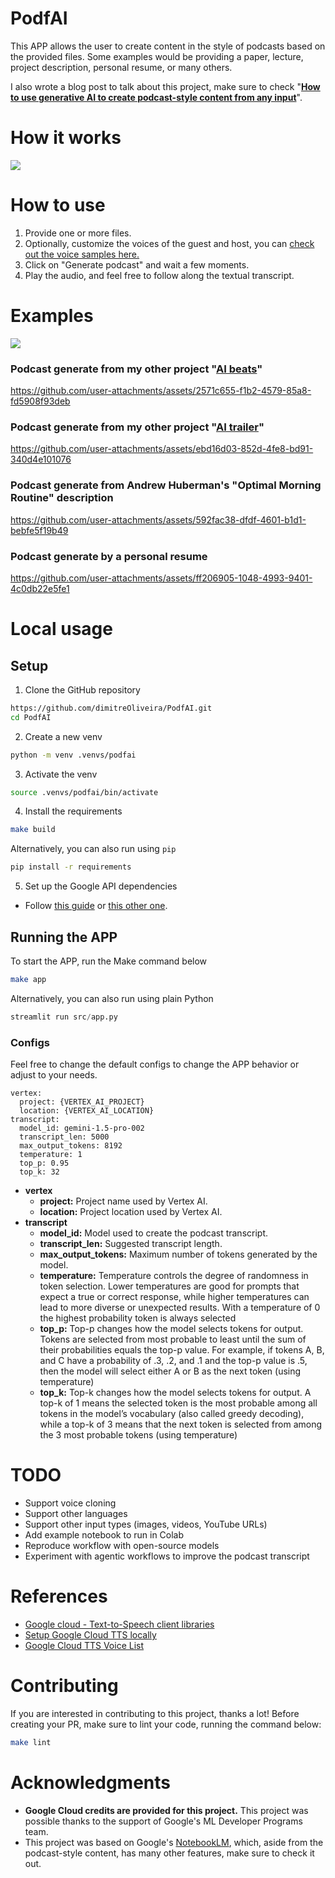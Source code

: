 # PodfAI
This APP allows the user to create content in the style of podcasts based on the provided files. Some examples would be providing a paper, lecture, project description, personal resume, or many others.

I also wrote a blog post to talk about this project, make sure to check "[**How to use generative AI to create podcast-style content from any input**](https://dimitreoliveira.medium.com/how-to-use-generative-ai-to-create-podcast-style-content-from-any-input-d07cbb3b1bc6)".

# How it works

![](assets/diagram.jpg)

# How to use
1. Provide one or more files.
2. Optionally, customize the voices of the guest and host, you can [check out the voice samples here.](https://cloud.google.com/text-to-speech/docs/voices)
3. Click on "Generate podcast" and wait a few moments.
4. Play the audio, and feel free to follow along the textual transcript.

# Examples

![](assets/demo.png)

### Podcast generate from my other project "[AI beats](https://github.com/dimitreOliveira/ai_beats)"
https://github.com/user-attachments/assets/2571c655-f1b2-4579-85a8-fd5908f93deb

### Podcast generate from my other project "[AI trailer](https://github.com/dimitreOliveira/ai_trailer)"
https://github.com/user-attachments/assets/ebd16d03-852d-4fe8-bd91-340d4e101076

### Podcast generate from Andrew Huberman's "Optimal Morning Routine" description
https://github.com/user-attachments/assets/592fac38-dfdf-4601-b1d1-bebfe5f19b49

### Podcast generate by a personal resume
https://github.com/user-attachments/assets/ff206905-1048-4993-9401-4c0db22e5fe1

# Local usage

## Setup
1. Clone the GitHub repository
```bash
https://github.com/dimitreOliveira/PodfAI.git
cd PodfAI
```
2. Create a new venv
```bash
python -m venv .venvs/podfai
```
3. Activate the venv
```bash
source .venvs/podfai/bin/activate
```
4. Install the requirements
```bash
make build
```

Alternatively, you can also run using `pip`
```bash
pip install -r requirements
```
5. Set up the Google API dependencies
- Follow [this guide](https://github.com/googleapis/google-cloud-python/tree/main/packages/google-cloud-texttospeech#python-client-for-google-cloud-text-to-speech) or [this other one](https://cloud.google.com/text-to-speech/docs/libraries).

## Running the APP

To start the APP, run the Make command below
```bash
make app
```

Alternatively, you can also run using plain Python
```python
streamlit run src/app.py
```

### Configs
Feel free to change the default configs to change the APP behavior or adjust to your needs.
```
vertex:
  project: {VERTEX_AI_PROJECT}
  location: {VERTEX_AI_LOCATION}
transcript:
  model_id: gemini-1.5-pro-002
  transcript_len: 5000
  max_output_tokens: 8192
  temperature: 1
  top_p: 0.95
  top_k: 32
```
- **vertex**
  - **project:** Project name used by Vertex AI.
  - **location:** Project location used by Vertex AI.
- **transcript**
  - **model_id:** Model used to create the podcast transcript.
  - **transcript_len:** Suggested transcript length.
  - **max_output_tokens:** Maximum number of tokens generated by the model.
  - **temperature:** Temperature controls the degree of randomness in token selection. Lower temperatures are good for prompts that expect a true or correct response, while higher temperatures can lead to more diverse or unexpected results. With a temperature of 0 the highest probability token is always selected
  - **top_p:** Top-p changes how the model selects tokens for output. Tokens are selected from most probable to least until the sum of their probabilities equals the top-p value. For example, if tokens A, B, and C have a probability of .3, .2, and .1 and the top-p value is .5, then the model will select either A or B as the next token (using temperature)
  - **top_k:** Top-k changes how the model selects tokens for output. A top-k of 1 means the selected token is the most probable among all tokens in the model’s vocabulary (also called greedy decoding), while a top-k of 3 means that the next token is selected from among the 3 most probable tokens (using temperature)

# TODO
- Support voice cloning
- Support other languages
- Support other input types (images, videos, YouTube URLs)
- Add example notebook to run in Colab
- Reproduce workflow with open-source models
- Experiment with agentic workflows to improve the podcast transcript

# References
- [Google cloud - Text-to-Speech client libraries](https://cloud.google.com/text-to-speech/docs/libraries)
- [Setup Google Cloud TTS locally](https://github.com/googleapis/google-cloud-python/tree/main/packages/google-cloud-texttospeech#python-client-for-google-cloud-text-to-speech)
- [Google Cloud TTS Voice List](https://cloud.google.com/text-to-speech/docs/voices)

# Contributing
If you are interested in contributing to this project, thanks a lot! Before creating your PR, make sure to lint your code, running the command below:

```bash
make lint
```

# Acknowledgments
- **Google Cloud credits are provided for this project.** This project was possible thanks to the support of Google's ML Developer Programs team.
- This project was based on Google's [NotebookLM](https://notebooklm.google.com), which, aside from the podcast-style content, has many other features, make sure to check it out.
